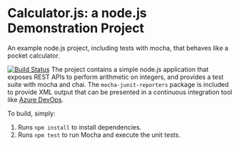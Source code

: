 Calculator.js: a node.js Demonstration Project
==============================================
An example node.js project, including tests with mocha, that behaves like
a pocket calculator.

[![Build Status](https://dev.azure.com/neurocyp/Version%20Controlling%20with%20Git%20in%20Azure%20Repos/_apis/build/status/neurocyp.calculator?branchName=master)](https://dev.azure.com/neurocyp/Version%20Controlling%20with%20Git%20in%20Azure%20Repos/_build/latest?definitionId=7&branchName=master)
The project contains a simple node.js application that exposes REST APIs
to perform arithmetic on integers, and provides a test suite with mocha
and chai.  The `mocha-junit-reporters` package is included to provide XML
output that can be presented in a continuous integration tool like
[Azure DevOps](https://azure.com/devops).

To build, simply:

1. Runs `npm install` to install dependencies.
2. Runs `npm test` to run Mocha and execute the unit tests.

